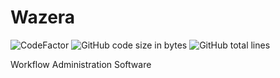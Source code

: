 # Wazera
![CodeFactor](https://www.codefactor.io/repository/github/wauzmons/wazera/badge)
![GitHub code size in bytes](https://img.shields.io/github/languages/code-size/Wauzmons/Wazera)
![GitHub total lines](https://tokei.rs/b1/github/wauzmons/wazera)

Workflow Administration Software
